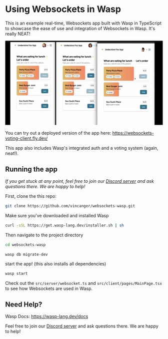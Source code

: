 # Using Websockets in Wasp

This is an example real-time, Websockets app built with Wasp in TypeScript to showcase the ease of use and integration of Websockets in Wasp. It's really NEAT!

[![wasp websockets app](image.png)](https://www.youtube.com/watch?v=Twy-2P0Co6M)

You can try out a deployed version of the app here: https://websockets-voting-client.fly.dev/

This app also includes Wasp's integrated auth and a voting system (again, neat!).

## Running the app

*If you get stuck at any point, feel free to join our [Discord server](https://discord.gg/rzdnErX) and ask questions there. We are happy to help!*

First, clone the this repo:
```bash
git clone https://github.com/vincanger/websockets-wasp.git
```

Make sure you've downloaded and installed Wasp
```bash
curl -sSL https://get.wasp-lang.dev/installer.sh | sh
```

Then navigate to the project directory
```bash
cd websockets-wasp
```

```bash
wasp db migrate-dev
```
  
start the app! (this also installs all dependencies)
```bash
wasp start
```

Check out the `src/server/websocket.ts` and `src/client/pages/MainPage.tsx` to see how Websockets are used in Wasp.

## Need Help?

Wasp Docs: https://wasp-lang.dev/docs

Feel free to join our [Discord server](https://discord.gg/rzdnErX) and ask questions there. We are happy to help!